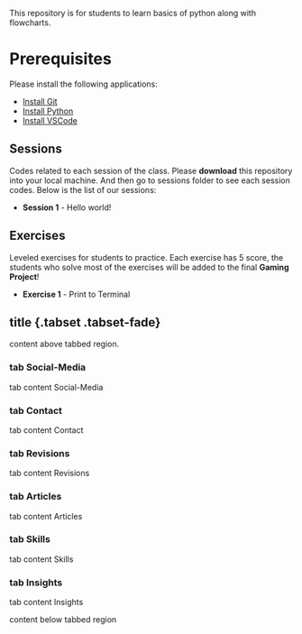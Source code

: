 This repository is for students to learn basics of python along with flowcharts.

# Prerequisites

Please install the following applications:

- [Install Git](https://git-scm.com/downloads)
- [Install Python](https://www.python.org/downloads/release/python-3130/)
- [Install VSCode](https://code.visualstudio.com/)

## Sessions

Codes related to each session of the class.
Please **download** this repository into your local machine.
And then go to sessions folder to see each session codes.
Below is the list of our sessions:

- **Session 1** - Hello world!

## Exercises

Leveled exercises for students to practice. Each exercise has 5 score, the students who solve most of the exercises will be added to the final **Gaming Project**!

- **Exercise 1** - Print to Terminal

## title {.tabset .tabset-fade}

content above tabbed region.

### tab Social-Media

tab content Social-Media

### tab Contact

tab content Contact

### tab Revisions

tab content Revisions

### tab Articles

tab content Articles

### tab Skills

tab content Skills

### tab Insights

tab content Insights

content below tabbed region
